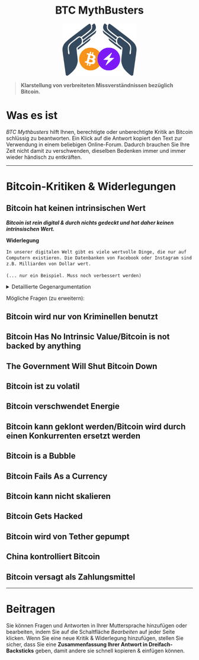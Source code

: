 <div align="center">
  <h1>BTC MythBusters</h1>
  <img width="200" src=".\_images\Logo-BTCMythBusters.png" alt="Logo der BTC MythBusters">
</div>

> **Klarstellung von verbreiteten Missverständnissen bezüglich Bitcoin.**

# Was es ist

*BTC Mythbusters* hilft Ihnen, berechtigte oder unberechtigte Kritik an Bitcoin schlüssig zu beantworten.  Ein Klick auf die Antwort kopiert den Text zur Verwendung in einem beliebigen Online-Forum. Dadurch brauchen Sie Ihre Zeit nicht damit zu verschwenden, dieselben Bedenken immer und immer wieder händisch zu entkräften.

***

# Bitcoin-Kritiken & Widerlegungen

## Bitcoin hat keinen intrinsischen Wert
***Bitcoin ist rein digital & durch nichts gedeckt und hat daher keinen intrinsischen Wert.***

**Widerlegung**
```
In unserer digitalen Welt gibt es viele wertvolle Dinge, die nur auf Computern existieren. Die Datenbanken von Facebook oder Instagram sind z.B. Milliarden von Dollar wert.

(... nur ein Beispiel. Muss noch verbessert werden)
```
<Details>
  <summary>Detaillierte Gegenargumentation</summary>

  Hier kommt die detaillierte Widerlegung
  Lorem ipsum dolor sit, amet consectetur adipisicing elit. Magnam magni reiciendis itaque libero possimus totam eligendi mollitia eum? Optio voluptatem magnam explicabo rem sunt sed officia minus quisquam ad repellendus!Lorem ipsum dolor sit, amet consectetur adipisicing elit. Magnam magni reiciendis itaque libero possimus totam eligendi mollitia eum? Optio voluptatem magnam explicabo rem sunt sed officia minus quisquam ad repellendus!

  Lorem ipsum dolor sit, amet consectetur adipisicing elit. Magnam magni reiciendis itaque libero possimus totam eligendi mollitia eum? Optio voluptatem magnam explicabo rem sunt sed officia minus quisquam ad repellendus!Lorem ipsum dolor sit, amet consectetur adipisicing elit. Magnam magni reiciendis itaque libero possimus totam eligendi mollitia eum? Optio voluptatem magnam explicabo rem sunt sed officia minus quisquam ad repellendus!
</details>

Mögliche Fragen (zu erweitern):

## Bitcoin wird nur von Kriminellen benutzt
## Bitcoin Has No Intrinsic Value/Bitcoin is not backed by anything
## The Government Will Shut Bitcoin Down
## Bitcoin ist zu volatil
## Bitcoin verschwendet Energie
## Bitcoin kann geklont werden/Bitcoin wird durch einen Konkurrenten ersetzt werden
## Bitcoin is a Bubble
## Bitcoin Fails As a Currency
## Bitcoin kann nicht skalieren
## Bitcoin Gets Hacked
## Bitcoin wird von Tether gepumpt
## China kontrolliert Bitcoin
## Bitcoin versagt als Zahlungsmittel


***

# Beitragen

Sie können Fragen und Antworten in Ihrer Muttersprache hinzufügen oder bearbeiten, indem Sie auf die Schaltfläche *Bearbeiten* auf jeder Seite klicken. Wenn Sie eine neue Kritik & Widerlegung hinzufügen, stellen Sie sicher, dass Sie eine **Zusammenfassung Ihrer Antwort in Dreifach-Backsticks** geben, damit andere sie schnell kopieren & einfügen können.